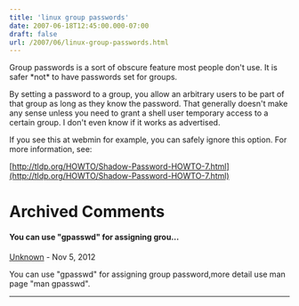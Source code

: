 ```yaml
---
title: 'linux group passwords'
date: 2007-06-18T12:45:00.000-07:00
draft: false
url: /2007/06/linux-group-passwords.html
---
```


Group passwords is a sort of obscure feature most people don't use. It is safer \*not\* to have passwords set for groups.

  

By setting a password to a group, you allow an arbitrary users to be part of that group as long as they know the password. That generally doesn't make any sense unless you need to grant a shell user temporary access to a certain group. I don't even know if it works as advertised.

  

If you see this at webmin for example, you can safely ignore this option. For more information, see:

  

[http://tldp.org/HOWTO/Shadow-Password-HOWTO-7.html](http://tldp.org/HOWTO/Shadow-Password-HOWTO-7.html)
# Archived Comments

#### You can use "gpasswd" for assigning grou...
[Unknown](https://www.blogger.com/profile/12439686807839605824 "noreply@blogger.com") - <time datetime="2012-11-30T01:14:16.586-08:00">Nov 5, 2012</time>

You can use "gpasswd" for assigning group password,more detail use man page "man gpasswd".
<hr />
